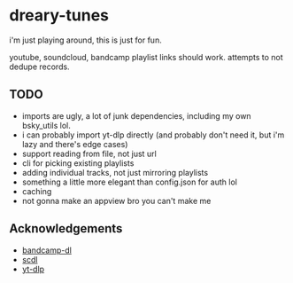 # dreary-tunes
i'm just playing around, this is just for fun.

youtube, soundcloud, bandcamp playlist links should work. attempts to not dedupe records.

## TODO
* imports are ugly, a lot of junk dependencies, including my own bsky_utils lol.
* i can probably import yt-dlp directly (and probably don't need it, but i'm lazy and there's edge cases)
* support reading from file, not just url
* cli for picking existing playlists
* adding individual tracks, not just mirroring playlists
* something a little more elegant than config.json for auth lol
* caching
* not gonna make an appview bro you can't make me

## Acknowledgements
* [bandcamp-dl](https://github.com/iheanyi/bandcamp-dl)
* [scdl](https://github.com/scdl-org/scdl)
* [yt-dlp](https://github.com/yt-dlp/yt-dlp)